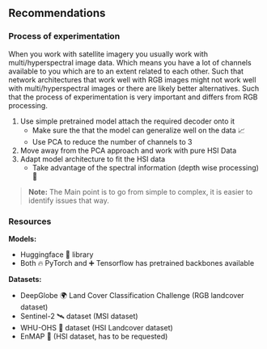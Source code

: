 ## Recommendations

### Process of experimentation

When you work with satellite imagery you usually work with multi/hyperspectral image data. Which means you have a lot of channels available to you which are to an extent related to each other. Such that network architectures that work well with RGB images might not work well with multi/hyperspectral images or there are likely better alternatives. Such that the process of experimentation is very important and differs from RGB processing.

1. Use simple pretrained model attach the required decoder onto it
    - Make sure the that the model can generalize well on the data 📈
    - Use PCA to reduce the number of channels to 3 
2. Move away from the PCA approach and work with pure HSI Data
3. Adapt model architecture to fit the HSI data
    - Take advantage of the spectral information (depth wise processing) 💪

>**Note:** The Main point is to go from simple to complex, it is easier to identify issues that way.
    

### Resources

**Models:**
- Huggingface 🤗 library
- Both 🔥 PyTorch and ➕ Tensorflow has pretrained backbones available

**Datasets:**
- DeepGlobe 🌍 Land Cover Classification Challenge (RGB landcover dataset)
- Sentinel-2 🛰️ dataset (MSI dataset)
- WHU-OHS 🧊 dataset (HSI Landcover dataset)
- EnMAP 📡 (HSI dataset, has to be requested)